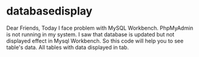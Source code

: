 # databasedisplay
Dear Friends,
Today I face problem with MySQL Workbench. PhpMyAdmin is not running in my system. I saw that database is updated but not displayed effect in Mysql Workbench. So this code will help you to see table's data. All tables with data displayed in tab.
